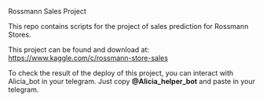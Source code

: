 Rossmann Sales Project

This repo contains scripts for the project of sales prediction for Rossmann Stores.

This project can be found and download at: https://www.kaggle.com/c/rossmann-store-sales

To check the result of the deploy of this project, you can interact with Alicia_bot in your telegram.
Just copy **@Alicia_helper_bot** and paste in your telegram.
